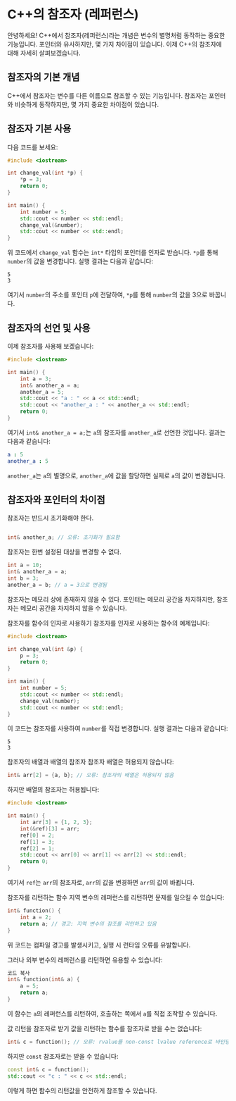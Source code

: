 # C++의 참조자 (레퍼런스)
안녕하세요! C++에서 참조자(레퍼런스)라는 개념은 변수의 별명처럼 동작하는 중요한 기능입니다. 포인터와 유사하지만, 몇 가지 차이점이 있습니다. 이제 C++의 참조자에 대해 자세히 살펴보겠습니다.

## 참조자의 기본 개념
C++에서 참조자는 변수를 다른 이름으로 참조할 수 있는 기능입니다. 참조자는 포인터와 비슷하게 동작하지만, 몇 가지 중요한 차이점이 있습니다.

## 참조자 기본 사용
다음 코드를 보세요:

```cpp
#include <iostream>

int change_val(int *p) {
    *p = 3;
    return 0;
}

int main() {
    int number = 5;
    std::cout << number << std::endl;
    change_val(&number);
    std::cout << number << std::endl;
}
```
위 코드에서 ```change_val``` 함수는 ```int*``` 타입의 포인터를 인자로 받습니다. ```*p```를 통해 ```number```의 값을 변경합니다. 실행 결과는 다음과 같습니다:

```
5
3
```
여기서 ```number```의 주소를 포인터 ```p```에 전달하여, ```*p```를 통해 ```number```의 값을 3으로 바꿉니다.

## 참조자의 선언 및 사용
이제 참조자를 사용해 보겠습니다:

```cpp
#include <iostream>

int main() {
    int a = 3;
    int& another_a = a;
    another_a = 5;
    std::cout << "a : " << a << std::endl;
    std::cout << "another_a : " << another_a << std::endl;
    return 0;
}
```
여기서 ```int& another_a = a;```는 ```a```의 참조자를 ```another_a```로 선언한 것입니다. 결과는 다음과 같습니다:

```yaml
a : 5
another_a : 5
```
```another_a```는 ```a```의 별명으로, ```another_a```에 값을 할당하면 실제로 ```a```의 값이 변경됩니다.

## 참조자와 포인터의 차이점
참조자는 반드시 초기화해야 한다.

```cpp

int& another_a; // 오류: 초기화가 필요함
```
참조자는 한번 설정된 대상을 변경할 수 없다.

```cpp
int a = 10;
int& another_a = a;
int b = 3;
another_a = b; // a = 3으로 변경됨
```
참조자는 메모리 상에 존재하지 않을 수 있다.
포인터는 메모리 공간을 차지하지만, 참조자는 메모리 공간을 차지하지 않을 수 있습니다.

참조자를 함수의 인자로 사용하기
참조자를 인자로 사용하는 함수의 예제입니다:

```cpp
#include <iostream>

int change_val(int &p) {
    p = 3;
    return 0;
}

int main() {
    int number = 5;
    std::cout << number << std::endl;
    change_val(number);
    std::cout << number << std::endl;
}
```
이 코드는 참조자를 사용하여 ```number```를 직접 변경합니다. 실행 결과는 다음과 같습니다:

```
5
3
```
참조자의 배열과 배열의 참조자
참조자 배열은 허용되지 않습니다:

```cpp
int& arr[2] = {a, b}; // 오류: 참조자의 배열은 허용되지 않음
```
하지만 배열의 참조자는 허용됩니다:

```cpp
#include <iostream>

int main() {
    int arr[3] = {1, 2, 3};
    int(&ref)[3] = arr;
    ref[0] = 2;
    ref[1] = 3;
    ref[2] = 1;
    std::cout << arr[0] << arr[1] << arr[2] << std::endl;
    return 0;
}
```
여기서 ```ref```는 ```arr```의 참조자로, ```arr```의 값을 변경하면 ```arr```의 값이 바뀝니다.

참조자를 리턴하는 함수
지역 변수의 레퍼런스를 리턴하면 문제를 일으킬 수 있습니다:

```cpp
int& function() {
    int a = 2;
    return a; // 경고: 지역 변수의 참조를 리턴하고 있음
}
```
위 코드는 컴파일 경고를 발생시키고, 실행 시 런타임 오류를 유발합니다.

그러나 외부 변수의 레퍼런스를 리턴하면 유용할 수 있습니다:

```cpp
코드 복사
int& function(int& a) {
    a = 5;
    return a;
}
```
이 함수는 ```a```의 레퍼런스를 리턴하여, 호출하는 쪽에서 ```a```를 직접 조작할 수 있습니다.

값 리턴을 참조자로 받기
값을 리턴하는 함수를 참조자로 받을 수는 없습니다:

```cpp
int& c = function(); // 오류: rvalue를 non-const lvalue reference로 바인딩할 수 없음
```
하지만 ```const``` 참조자로는 받을 수 있습니다:

```cpp
const int& c = function();
std::cout << "c : " << c << std::endl;
```
이렇게 하면 함수의 리턴값을 안전하게 참조할 수 있습니다.
